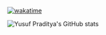[![wakatime](https://wakatime.com/badge/user/12abea7b-f3f7-4163-ae67-02a2885873ff.svg)](https://wakatime.com/@12abea7b-f3f7-4163-ae67-02a2885873ff)

![Yusuf Praditya's GitHub stats](https://github-readme-stats.vercel.app/api?username=yusufpraditya&count_private=true&show_icons=true&theme=vue&hide=prs,issues,contribs)


<!--
**yusufpraditya/yusufpraditya** is a ✨ _special_ ✨ repository because its `README.md` (this file) appears on your GitHub profile.

Here are some ideas to get you started:

- 🔭 I’m currently working on ...
- 🌱 I’m currently learning ...
- 👯 I’m looking to collaborate on ...
- 🤔 I’m looking for help with ...
- 💬 Ask me about ...
- 📫 How to reach me: ...
- 😄 Pronouns: ...
- ⚡ Fun fact: ...
-->

